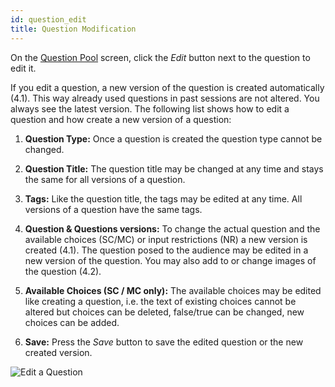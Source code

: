 ```yaml
---
id: question_edit
title: Question Modification
---
```


On the [Question Pool](basics/question_pool.md) screen, click the _Edit_ button next to the question to edit it.

If you edit a question, a new version of the question is created automatically (4.1). This way already used questions in past sessions are not altered. You always see the latest version. The following list shows how to edit a question and how create a new version of a question:

1. **Question Type:** Once a question is created the question type cannot be changed.

2. **Question Title:** The question title may be changed at any time and stays the same for all versions of a question.

3. **Tags:** Like the question title, the tags may be edited at any time. All versions of a question have the same tags.

4. **Question & Questions versions:** To change the actual question and the available choices (SC/MC) or input restrictions (NR) a new version is created (4.1). The question posed to the audience may be edited in a new version of the question. You may also add to or change images of the question (4.2).

5. **Available Choices (SC / MC only):** The available choices may be edited like creating a question, i.e. the text of existing choices cannot be altered but choices can be deleted, false/true can be changed, new choices can be added.

6. **Save:** Press the _Save_ button to save the edited question or the new created version.

![Edit a Question](assets/question_edit.png)

